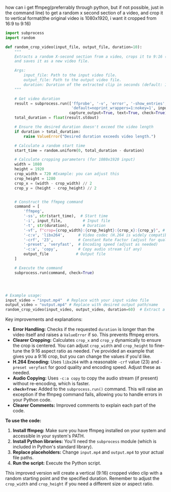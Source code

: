 how can i get ffmpeg(preferrably through python, but if not possible, just in the command line) to get a random x second section of a video, and crop it to vertical format(the original video is 1080x1920, i want it cropped from 16:9 to 9:16)

```python
import subprocess
import random

def random_crop_video(input_file, output_file, duration=10):
    """
    Extracts a random X-second section from a video, crops it to 9:16 (vertical),
    and saves it as a new video file.

    Args:
        input_file: Path to the input video file.
        output_file: Path to the output video file.
        duration: Duration of the extracted clip in seconds (default: 10).
    """

    # Get video duration
    result = subprocess.run(['ffprobe', '-v', 'error', '-show_entries', 'format=duration', '-of', 
                             'default=noprint_wrappers=1:nokey=1', input_file], 
                            capture_output=True, text=True, check=True)
    total_duration = float(result.stdout)

    # Ensure the desired duration doesn't exceed the video length
    if duration > total_duration:
        raise ValueError("Desired duration exceeds video length.")

    # Calculate a random start time
    start_time = random.uniform(0, total_duration - duration)

    # Calculate cropping parameters (for 1080x1920 input)
    width = 1080
    height = 1920
    crop_width = 720 #Example: you can adjust this
    crop_height = 1280
    crop_x = (width - crop_width) // 2
    crop_y = (height - crop_height) // 2


    # Construct the ffmpeg command
    command = [
        'ffmpeg',
        '-ss', str(start_time),  # Start time
        '-i', input_file,         # Input file
        '-t', str(duration),      # Duration
        '-vf', f"crop={crop_width}:{crop_height}:{crop_x}:{crop_y}", # Crop filter
        '-c:v', 'libx264',      # Video codec (H.264 is widely compatible)
        '-crf', '23',           # Constant Rate Factor (adjust for quality/size)
        '-preset', 'veryfast',  # Encoding speed (adjust as needed)
        '-c:a', 'copy',         # Copy audio stream (if any)
        output_file            # Output file
    ]

    # Execute the command
    subprocess.run(command, check=True)




# Example usage:
input_video = "input.mp4"  # Replace with your input video file
output_video = "output.mp4" # Replace with desired output path/name
random_crop_video(input_video, output_video, duration=60)  # Extract a 5-second clip


```


Key improvements and explanations:

* **Error Handling:**  Checks if the requested `duration` is longer than the video itself and raises a `ValueError` if so. This prevents ffmpeg errors.
* **Clearer Cropping:**  Calculates `crop_x` and `crop_y` dynamically to ensure the crop is centered. You can adjust `crop_width` and `crop_height` to fine-tune the 9:16 aspect ratio as needed. I've provided an example that gives you a 9:16 crop, but you can change the values if you'd like.
* **H.264 Encoding:** Uses `libx264` with a reasonable `-crf` value (23) and `-preset veryfast` for good quality and encoding speed. Adjust these as needed.
* **Audio Copying:** Uses `-c:a copy` to copy the audio stream (if present) without re-encoding, which is faster.
* **`check=True`:** Added to the `subprocess.run()` command. This will raise an exception if the ffmpeg command fails, allowing you to handle errors in your Python code.
* **Clearer Comments:** Improved comments to explain each part of the code.




**To use the code:**

1. **Install ffmpeg:** Make sure you have ffmpeg installed on your system and accessible in your system's PATH.
2. **Install Python libraries:**  You'll need the `subprocess` module (which is included in Python's standard library).
3. **Replace placeholders:** Change `input.mp4` and `output.mp4` to your actual file paths.
4. **Run the script:** Execute the Python script.


This improved version will create a vertical (9:16) cropped video clip with a random starting point and the specified duration. Remember to adjust the `crop_width` and `crop_height` if you need a different size or aspect ratio.